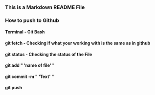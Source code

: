 
### This is a Markdown README File

### How to push to Github
#### Terminal - Git Bash 
#### git fetch - Checking if what your working with is the same as in github
#### git status - Checking the status of the File
#### git add " 'name of file' "
#### git commit -m " 'Text' "
#### git push